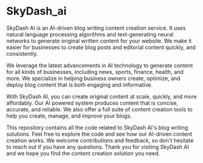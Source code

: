 # SkyDash_ai

SkyDash AI is an AI-driven blog writing content creation service. It uses natural language processing algorithms and text-generating neural networks to generate original written content for your website. We make it easier for businesses to create blog posts and editorial content quickly, and consistently. 

We leverage the latest advancements in AI technology to generate content for all kinds of businesses, including news, sports, finance, health, and more. We specialize in helping business owners create, optimize, and deploy blog content that is both engaging and informative. 

With SkyDash AI, you can create original content at scale, quickly, and more affordably. Our AI powered system produces content that is concise, accurate, and reliable. We also offer a full suite of content creation tools to help you create, manage, and improve your blogs. 

This repository contains all the code related to SkyDash AI's blog writing solutions. Feel free to explore the code and see how our AI-driven content creation works. We welcome contributions and feedback, so don't hesitate to reach out if you have any questions. Thank you for visiting SkyDash AI and we hope you find the content creation solution you need.
